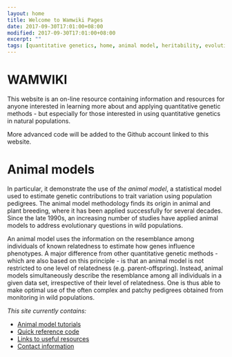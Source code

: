 ```yaml
---
layout: home
title: Welcome to Wamwiki Pages
date: 2017-09-30T17:01:00+08:00
modified: 2017-09-30T17:01:00+08:00
excerpt: ""
tags: [quantitative genetics, home, animal model, heritability, evolution]
---
```


# WAMWIKI

This website is an on-line resource containing information and resources for anyone interested in learning more about and applying quantitative genetic methods - but especially for those interested in using quantitative genetics in natural populations.

More advanced code will be added to the Github account linked to this website.

# Animal models

In particular, it demonstrate the use of _*the animal model*_, a statistical model used to estimate genetic contributions to trait variation using population pedigrees. The animal model methodology finds its origin in animal and plant breeding, where it has been applied successfully for several decades. Since the late 1990s, an increasing number of studies have applied animal models to address evolutionary questions in wild populations.

An animal model uses the information on the resemblance among individuals of known relatedness to estimate how genes influence phenotypes. A major difference from other quantitative genetic methods - which are also based on this principle - is that an animal model is not restricted to one level of relatedness (e.g. parent-offspring). Instead, animal models simultaneously describe the resemblance among all individuals in a given data set, irrespective of their level of relatedness. One is thus able to make optimal use of the often complex and patchy pedigrees obtained from monitoring in wild populations.

*This site currently contains:*
- [Animal model tutorials](/quick_reference/)
- [Quick reference code](//)
- [Links to useful resources](//)
- [Contact information](//)

